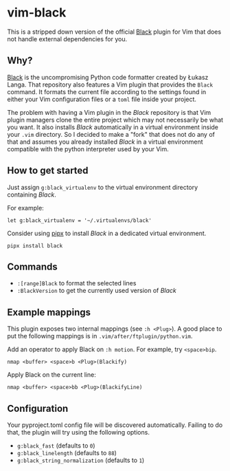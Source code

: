 # vim-black

This is a stripped down version of the official
[Black](https://github.com/psf/black)
plugin for Vim that does not handle external dependencies for you.

## Why?

[Black](https://github.com/psf/black)
is the uncompromising Python code formatter created by Łukasz Langa.
That repository also features a Vim plugin
that provides the `Black` command.
It formats the current file
according to the settings found in
either your Vim configuration files
or a `toml` file inside your project.

The problem with having a Vim plugin in the _Black_ repository
is that Vim plugin managers clone the entire project
which may not necessarily be what you want.
It also installs _Black_ automatically
in a virtual environment inside your `.vim` directory.
So I decided to make a "fork"
that does not do any of that and assumes
you already installed _Black_ in a virtual environment compatible
with the python interpreter used by your Vim.

## How to get started

Just assign `g:black_virtualenv`
to the virtual environment directory containing _Black_.

For example:

```
let g:black_virtualenv = '~/.virtualenvs/black'
```

Consider using
[pipx](https://github.com/pipxproject/pipx)
to install _Black_ in a dedicated virtual environment.

```
pipx install black
```

## Commands

- `:[range]Black` to format the selected lines
- `:BlackVersion` to get the currently used version of _Black_

## Example mappings

This plugin exposes two internal mappings (see `:h <Plug>`).
A good place to put the following mappings is in `.vim/after/ftplugin/python.vim`.

Add an operator to apply Black on `:h motion`.
For example, try `<space>bip`.
``` vim
nmap <buffer> <space>b <Plug>(Blackify)
```

Apply Black on the current line:
```
nmap <buffer> <space>bb <Plug>(BlackifyLine)
```

## Configuration

Your pyproject.toml config file will be discovered automatically.
Failing to do that, the plugin will try using the following options.

- `g:black_fast` (defaults to `0`)
- `g:black_linelength` (defaults to `88`)
- `g:black_string_normalization` (defaults to `1`)
